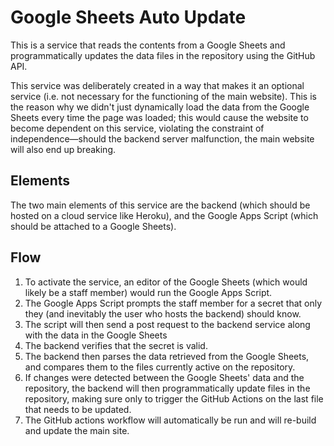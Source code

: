 # Google Sheets Auto Update

This is a service that reads the contents from a Google Sheets and programmatically updates the data files in the repository using the GitHub API.

This service was deliberately created in a way that makes it an optional service (i.e. not necessary for the functioning of the main website). This is the reason why we didn't just dynamically load the data from the Google Sheets every time the page was loaded; this would cause the website to become dependent on this service, violating the constraint of independence—should the backend server malfunction, the main website will also end up breaking.

## Elements

The two main elements of this service are the backend (which should be hosted on a cloud service like Heroku), and the Google Apps Script (which should be attached to a Google Sheets).

## Flow

1. To activate the service, an editor of the Google Sheets (which would likely be a staff member) would run the Google Apps Script.
2. The Google Apps Script prompts the staff member for a secret that only they (and inevitably the user who hosts the backend) should know.
3. The script will then send a post request to the backend service along with the data in the Google Sheets
4. The backend verifies that the secret is valid.
5. The backend then parses the data retrieved from the Google Sheets, and compares them to the files currently active on the repository.
6. If changes were detected between the Google Sheets' data and the repository, the backend will then programmatically update files in the repository, making sure only to trigger the GitHub Actions on the last file that needs to be updated.
7. The GitHub actions workflow will automatically be run and will re-build and update the main site.
